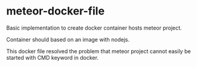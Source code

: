 # meteor-docker-file

Basic implementation to create docker container hosts meteor project. 

Container should based on an image with nodejs.

This docker file resolved the problem that meteor project cannot easily be started with CMD keyword in docker. 
